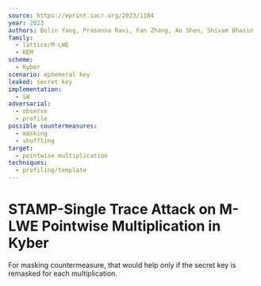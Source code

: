 ```yaml
---
source: https://eprint.iacr.org/2023/1184
year: 2023
authors: Bolin Yang, Prasanna Ravi, Fan Zhang, Ao Shen, Shivam Bhasin
family:
  - lattice/M-LWE
  - KEM
scheme:
  - Kyber
scenario: ephemeral key
leaked: secret key
implementation:
  - SW
adversarial:
  - observe
  - profile
possible countermeasures:
  - masking
  - shuffling
target:
  - pointwise multiplication
techniques:
  - profiling/template
---
```

# STAMP-Single Trace Attack on M-LWE Pointwise Multiplication in Kyber

For masking countermeasure, that would help only if the secret key is remasked for each multiplication.

